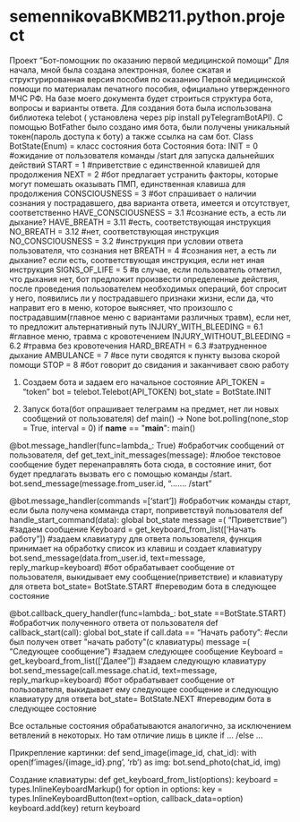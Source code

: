 # semennikovaBKMB211.python.project
Проект “Бот-помощник по оказанию первой медицинской помощи”
Для начала, мной была создана электронная, более сжатая и структурированная версия пособия по оказанию Первой медицинской помощи по материалам печатного пособия, официально утвержденного МЧС РФ. На базе моего документа будет строиться структура бота, вопросы и варианты ответа.
Для создания бота была использована библиотека telebot ( установлена через pip install pyTelegramBotAPI).
С помощью BotFather было создано имя бота, были получены уникальный токен(пароль доступа к боту) а также ссылка на сам бот.
Class BotState(Enum) = класс состояния бота
    Состояния бота:
    INIT = 0 #ожидание от пользователя команды /start для запуска дальнейших действий
    START = 1 #приветствие с единственной клавишей для продолжения
    NEXT = 2 #бот предлагает устранить факторы, которые могут помешать оказывать ПМП, единственная клавиша для продолжения
    CONSCIOUSNESS = 3 #бот спрашивает о наличии  сознания у пострадавшего, два варианта ответа, имеется и отсутствует, соответственно
    HAVE_CONSCIOUSNESS = 3.1 #сознание есть, а есть ли дыхание?
    HAVE_BREATH = 3.11 #есть, соответствующая инструкция
    NO_BREATH = 3.12 #нет, соответствующая инструкция
    NO_CONSCIOUSNESS = 3.2 #инструкция при условии ответа пользователя, что сознания нет
    BREATH = 4 #сознания нет, а есть ли дыхание? если есть, соответствующая инструкция, если нет иная инструкция
    SIGNS_OF_LIFE = 5 #в случае, если пользователь отметил, что дыхания нет, бот предложит произвести определенные действия, после проведения пользователем необходимых операций, бот спросит у него, появились ли у пострадавшего признаки жизни, если да, что направит его в меню, которое выясняет, что произошло с пострадавшим(главное меню с вариантами различных травм), если нет, то предложит альтернативный путь
    INJURY_WITH_BLEEDING = 6.1 #главное меню, травма с кровотечением
    INJURY_WITHOUT_BLEEDING = 6.2 #травма без кровотечения
    HARD_BREATH = 6.3 #затрудненное дыхание
    AMBULANCE = 7 #все пути сводятся к пункту вызова скорой помощи
    STOP = 8 #бот говорит до свидания и заканчивает свою работу
    
1. Создаем бота и задаем его начальное состояние
API_TOKEN = “token”
bot = telebot.Telebot(API_TOKEN)
bot_state = BotState.INIT 

2. Запуск бота(бот опрашивает телеграмм на предмет, нет ли новых сообщений от пользователя)
def main() -> None
    bot.polling(none_stop = True, interval = 0) 
if __name__ == "__main__":
    main()
    
@bot.message_handler(func=lambda_: True) #обработчик сообщений от пользователя, 
def get_text_init_messages(message): #любое текстовое сообщение будет перенаправлять бота сюда, в состояние инит, бот будет предлагать вызвать его с помощью команды /start.
  bot.send_message(message.from_user.id, “……. /start”

@bot.message_handler(commands =[‘start’]) #обработчик команды старт, если была получена комманда старт, поприветствуй пользователя
def handle_start_command(data): 
    global bot_state
    message =( “Приветствие”) #задаем сообщение
    Keyboard = get_keyboard_from_list([‘Начать работу”]) #задаем клавиатуру для ответа пользователя, функция принимает на обработку список из клавиш и создает клавиатуру
    bot.send_message(data.from_user.id, text=message, reply_markup=keyboard) #бот обрабатывает сообщение от пользователя, выкидывает ему сообщение(приветствие) и клавиатуру для ответа
    bot_state= BotState.START #переводим бота в следующее состояние
    
@bot.callback_query_handler(func=lambda_: bot_state ==BotState.START) #обработчик полученного ответа от пользователя
	def callback_start(call):
    global bot_state
if call.data == “Начать работу”: #если был получен ответ "начать работу"(с клавиатуры)
    message =( “Следующее сообщение”) #задаем следующее сообщение
    Keyboard = get_keyboard_from_list([‘Далее”]) #задаем следующую клавиатуру
    bot.send_message(call.message.chat.id,  text=message, reply_markup=keyboard) #бот обрабатывает сообщение от пользователя, выкидывает ему следующее сообщение и следующую клавиатуру для ответа
    bot_state= BotState.NEXT #переводим бота в следующее состояние
  
Все остальные состояния обрабатываются аналогично, за исключением ветвлений в некоторых. Но там отличие лишь в цикле if ... /else ...

Прикрепление картинки:
def send_image(image_id, chat_id): 
	    with open(f’images/{image_id}.png’, ‘rb’) as img: 
	        bot.send_photo(chat_id, img)  
          
Создание клавиатуры:
def get_keyboard_from_list(options):
    keyboard = types.InlineKeyboardMarkup()
    for option in options:
        key = types.InlineKeyboardButton(text=option, callback_data=option)
        keyboard.add(key)
    return keyboard

